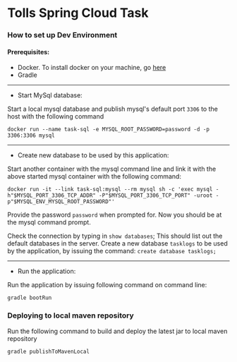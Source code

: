 # Tolls Spring Cloud Task

### How to set up Dev Environment

#### Prerequisites:
- Docker. To install docker on your machine, go [here](https://www.docker.com/)
- Gradle

---

- Start MySql database:

Start a local mysql database and publish mysql's default port 
`3306` to the host with the following command
```
docker run --name task-sql -e MYSQL_ROOT_PASSWORD=password -d -p 3306:3306 mysql
```

---

- Create new database to be used by this application:

Start another container with the mysql command line and link it with the above started
mysql container with the following command:

```
docker run -it --link task-sql:mysql --rm mysql sh -c 'exec mysql -h"$MYSQL_PORT_3306_TCP_ADDR" -P"$MYSQL_PORT_3306_TCP_PORT" -uroot -p"$MYSQL_ENV_MYSQL_ROOT_PASSWORD"'
```

Provide the password `password` when prompted for. Now you should be at the mysql command prompt.

Check the connection by typing in `show databases`; This should list out the default databases in the server.
Create a new database `tasklogs` to be used by the application, by issuing the command: `create database tasklogs;`

---

- Run the application:

Run the application by issuing following command on command line:

```
gradle bootRun
```

### Deploying to local maven repository

Run the following command to build and deploy the latest jar to local maven repository

```
gradle publishToMavenLocal
```

